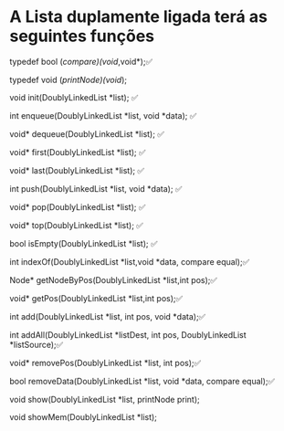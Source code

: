 # A Lista duplamente ligada terá as seguintes funções

typedef bool (*compare)(void*,void*);:white_check_mark:

typedef void (*printNode)(void*);

void init(DoublyLinkedList *list); :white_check_mark:

int enqueue(DoublyLinkedList *list, void *data); :white_check_mark:

void* dequeue(DoublyLinkedList *list); :white_check_mark:

void* first(DoublyLinkedList *list); :white_check_mark:

void* last(DoublyLinkedList *list); :white_check_mark:

int push(DoublyLinkedList *list, void *data); :white_check_mark:

void* pop(DoublyLinkedList *list); :white_check_mark:

void* top(DoublyLinkedList *list); :white_check_mark:

bool isEmpty(DoublyLinkedList *list); :white_check_mark:

int indexOf(DoublyLinkedList *list,void *data, compare equal);:white_check_mark:

Node* getNodeByPos(DoublyLinkedList *list,int pos);:white_check_mark:

void* getPos(DoublyLinkedList *list,int pos);:white_check_mark:

int add(DoublyLinkedList *list, int pos, void *data);:white_check_mark:

int addAll(DoublyLinkedList *listDest, int pos, DoublyLinkedList *listSource);:white_check_mark:

void* removePos(DoublyLinkedList *list, int pos);:white_check_mark:

bool removeData(DoublyLinkedList *list, void *data, compare equal);:white_check_mark:

void show(DoublyLinkedList *list, printNode print);

void showMem(DoublyLinkedList *list);
